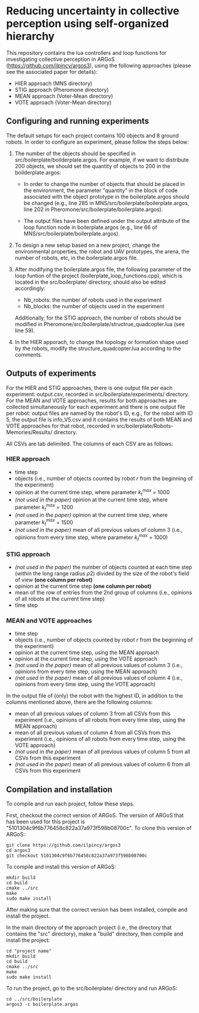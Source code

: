 # Reducing uncertainty in collective perception using self-organized hierarchy

This repository contains the lua controllers and loop functions for investigating collective perception in ARGoS (https://github.com/ilpincy/argos3), using the following approaches (please see the associated paper for details):

- HIER approach (MNS directory) 
- STIG approach (Pheromone directory)
- MEAN approach (Voter-Mean directory)
- VOTE approach (Voter-Mean directory)

## Configuring and running experiments

The default setups for each project contains 100 objects and 8 ground robots. In order to configure an experiment, please follow the steps below:
 
1. The number of the objects should be specified in src/boilerplate/boilderplate.argos. For example, if we want to distribute 
   200 objects, we should set the   quantity of objects to 200 in the boilderplate.argos:

   - In order to change the number of objects that should be placed in the environment, the parameter "quantity"
     in the block of code associated with the object prototype in the boilerplate.argos should be changed 
     (e.g., line 285 in MNS/src/boilerplate/boilerplate.argos, line 202 in Pheromone/src/boilerplate/boilerplate.argos).

   - The output files have been defined under the output attribute of the loop function node in boilerplate.argos (e.g., line 66 of 
     MNS/src/boilerplate/boilerplate.argos).

2. To design a new setup based on a new project, change the environmental properties, the robot and UAV prototypes, the arena, the 
   number of robots, etc, in the boilerplate.argos file.

3. After modifying the boilerplate.argos file, the following parameter of the loop funtion of the project (boilerplate_loop_functions.cpp), 
   which is located in the src/boilerplate/ directory, should also be edited accordingly:

   - Nb_robots: the number of robots used in the experiment
   - Nb_blocks: the number of objects used in the experiment

   Additionally, for the STIG approach, the number of robots should be modified in Pheromone/src/boilerplate/structrue_quadcopter.lua (see line 59).

4. In the HIER apporach, to change the topology or formation shape used by the robots, modify the structure_quadcopter.lua according to the comments.


## Outputs of experiments

For the HIER and STIG approaches, there is one output file per each experiment: output.csv, recorded in src/boilerplate/experiments/ directory. For the MEAN and VOTE approaches, results for both approaches are collected simultaneously for each experiment and there is one output file per robot: output files are named by the robot's ID, e.g., for the robot with ID 5, the output file is info_V5.csv and it contains the results of both MEAN and VOTE approaches for that robot, recorded in src/boilerplate/Robots-Memories/Results/ directory. 

All CSVs are tab delimited. The columns of each CSV are as follows:

### HIER approach

- time step
- objects (i.e., number of objects counted by robot *r* from the beginning of the experiment)
- opinion at the current time step, where parameter ${k}_t^{max}$ = 1000
- *(not used in the paper)* opinion at the current time step, where parameter ${k}_t^{max}$ = 1200
- *(not used in the paper)* opinion at the current time step, where parameter ${k}_t^{max}$ = 1500
- *(not used in the paper)* mean of all previous values of column 3 (i.e., opinions from every time step, where parameter ${k}_t^{max}$ = 1000)

### STIG approach

- *(not used in the paper)* the number of objects counted at each time step (within the long range radius $\rho2$) divided by the size of the robot's field of view **(one column per robot)**
- opinion at the current time step **(one column per robot)**
- mean of the row of entries from the 2nd group of columns (i.e., opinions of all robots at the current time step)
- time step

### MEAN and VOTE approaches

- time step
- objects (i.e., number of objects counted by robot *r* from the beginning of the experiment)
- opinion at the current time step, using the MEAN approach
- opinion at the current time step, using the VOTE approach
- *(not used in the paper)* mean of all previous values of column 3 (i.e., opinions from every time step, using the MEAN approach)
- *(not used in the paper)* mean of all previous values of column 4 (i.e., opinions from every time step, using the VOTE approach)

In the output file of (only) the robot with the highest ID, in addition to the columns mentioned above, there are the following columns:

- mean of all previous values of column 3 from all CSVs from this experiment (i.e., opinions of all robots from every time step, using the MEAN approach)
- mean of all previous values of column 4 from all CSVs from this experiment (i.e., opinions of all robots from every time step, using the VOTE approach)
- *(not used in the paper)* mean of all previous values of column 5 from all CSVs from this experiment
- *(not used in the paper)* mean of all previous values of column 6 from all CSVs from this experiment



## Compilation and installation

To compile and run each project, follow these steps. 

First, checkout the correct version of ARGoS. The version of ARGoS that has been used for this project 
is "5101304c9f6b776458c822a37a973f598b08700c".
To clone this version of ARGoS:

	git clone https://github.com/ilpincy/argos3
	cd argos3
	git checkout 5101304c9f6b776458c822a37a973f598b08700c

To compile and install this version of ARGoS:

	mkdir build
	cd build
	cmake ../src
	make
	sudo make install

After making sure that the correct version has been installed, compile and install the project.

In the main directory of the approach project (i.e., the directory that contains the "src" directory), 
make a "build" directory, then compile and install the project:

	cd "project name"
	mkdir build
	cd build
	cmake ../src
	make
	sudo make install

To run the project, go to the src/boilerplate/ directory and run ARGoS:

	cd ../src/boilerplate
	argos3 -c boilerplate.argos
